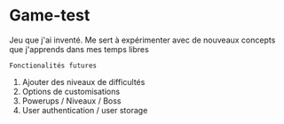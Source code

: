 # Game-test
Jeu que j'ai inventé.
Me sert à expérimenter avec de nouveaux concepts
que j'apprends dans mes temps libres

```Fonctionalités futures```
1. Ajouter des niveaux de difficultés
2. Options de customisations
3. Powerups / Niveaux / Boss
4. User authentication / user storage 

